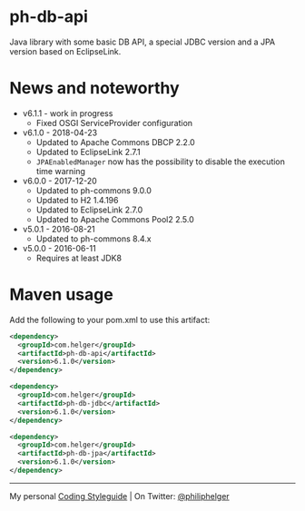 # ph-db-api

Java library with some basic DB API, a special JDBC version and a JPA version based on EclipseLink.

# News and noteworthy

* v6.1.1 - work in progress
    * Fixed OSGI ServiceProvider configuration
* v6.1.0 - 2018-04-23
    * Updated to Apache Commons DBCP 2.2.0
    * Updated to EclipseLink 2.7.1
    * `JPAEnabledManager` now has the possibility to disable the execution time warning
* v6.0.0 - 2017-12-20
    * Updated to ph-commons 9.0.0
    * Updated to H2 1.4.196
    * Updated to EclipseLink 2.7.0
    * Updated to Apache Commons Pool2 2.5.0
* v5.0.1 - 2016-08-21
    * Updated to ph-commons 8.4.x
* v5.0.0 - 2016-06-11
    * Requires at least JDK8

# Maven usage
Add the following to your pom.xml to use this artifact:

```xml
<dependency>
  <groupId>com.helger</groupId>
  <artifactId>ph-db-api</artifactId>
  <version>6.1.0</version>
</dependency>
```

```xml
<dependency>
  <groupId>com.helger</groupId>
  <artifactId>ph-db-jdbc</artifactId>
  <version>6.1.0</version>
</dependency>
```

```xml
<dependency>
  <groupId>com.helger</groupId>
  <artifactId>ph-db-jpa</artifactId>
  <version>6.1.0</version>
</dependency>
```

---

My personal [Coding Styleguide](https://github.com/phax/meta/blob/master/CodingStyleguide.md) |
On Twitter: <a href="https://twitter.com/philiphelger">@philiphelger</a>
